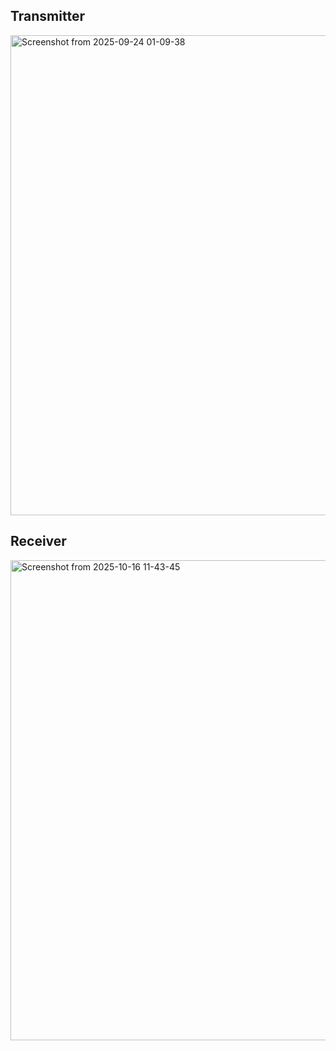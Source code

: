 ## Transmitter
<img width="1360" height="768" alt="Screenshot from 2025-09-24 01-09-38" src="https://github.com/user-attachments/assets/a1f2337b-1380-458c-88bf-d0e47eb3f0fc" />

## Receiver 
<img width="1360" height="768" alt="Screenshot from 2025-10-16 11-43-45" src="https://github.com/user-attachments/assets/2f89dd07-87cd-4655-b48e-94317026e7c1" />
